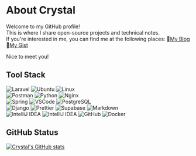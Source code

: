 # About Crystal
Welcome to my GitHub profile! \
This is where I share open-source projects and technical notes. \
If you're interested in me, you can find me at the following places:
🐋[My Blog](https://x200706.substack.com/about) 🐋[My Gist](https://gist.github.com/x200706)

Nice to meet you!

## Tool Stack
<img src="https://img.shields.io/badge/Laravel-0D1B48?style=for-the-badge&logo=laravel&logoColor=white" alt="Laravel"> <img src="https://img.shields.io/badge/Ubuntu-0D1B48?style=for-the-badge&logo=ubuntu&logoColor=white" alt="Ubuntu"> <img src="https://img.shields.io/badge/Linux-0D1B48?style=for-the-badge&logo=linux&logoColor=white" alt="Linux">\
<img src="https://img.shields.io/badge/Postman-2E407B?style=for-the-badge&logo=Postman&logoColor=white" alt="Postman"> <img src="https://img.shields.io/badge/Python-2E407B?style=for-the-badge&logo=python&logoColor=white" alt="Python"> <img src="https://img.shields.io/badge/Nginx-2E407B?style=for-the-badge&logo=nginx&logoColor=white" alt="Nginx">\
<img src="https://img.shields.io/badge/Spring-5D5C90?style=for-the-badge&logo=spring&logoColor=white" alt="Spring"> <img src="https://img.shields.io/badge/VSCode-5D5C90?style=for-the-badge&logo=visual%20studio%20code&logoColor=white" alt="VSCode"> <img src="https://img.shields.io/badge/PostgreSQL-5D5C90?style=for-the-badge&logo=postgresql&logoColor=white" alt="PostgreSQL">\
<img src="https://img.shields.io/badge/Django-8E8CC1?style=for-the-badge&logo=django&logoColor=092E20" alt="Django"> <img src="https://img.shields.io/badge/prettier-8E8CC1?style=for-the-badge&logo=prettier&logoColor=F7BA3E" alt="Prettier"> <img src="https://img.shields.io/badge/Supabase-8E8CC1?style=for-the-badge&logo=supabase&logoColor=white" alt="Supabase"> <img src="https://img.shields.io/badge/Markdown-8E8CC1?style=for-the-badge&logo=markdown&logoColor=white" alt="Markdown">\
<img src="https://img.shields.io/badge/IntelliJ_IDEA-C5D2F0?style=for-the-badge&logo=intellij-idea&logoColor=0D1B48" alt="IntelliJ IDEA"> <img src="https://img.shields.io/badge/IntelliJ_IDEA-C5D2F0?style=for-the-badge&logo=intellij-idea&logoColor=0D1B48" alt="IntelliJ IDEA"> <img src="https://img.shields.io/badge/GitHub-C5D2F0?style=for-the-badge&logo=github&logoColor=0D1B48" alt="GitHub"> <img src="https://img.shields.io/badge/Docker-C5D2F0?style=for-the-badge&logo=docker&logoColor=0D1B48" alt="Docker">

## GitHub Status
[![Crystal's GitHub stats](https://github-readme-stats.vercel.app/api?username=x200706&show_icons=true&theme=holi&rank_icon=percentile)](https://github.com/anuraghazra/github-readme-stats)
<!--![Top Langs](https://github-readme-stats.vercel.app/api/top-langs/?username=x200706\&layout=compact&theme=omni)-->

